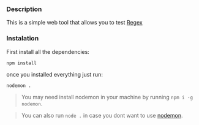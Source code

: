 ### Description

This is a simple web tool that allows you to test [Regex](https://regexr.com/)

### Instalation

First install all the dependencies:

```javascript
npm install
```

once you installed everything just run:


```shell
nodemon .
```

> You may need install nodemon in your machine by running `npm i -g nodemon`.

> You can also run `node .` in case you dont want to use [nodemon](https://github.com/remy/nodemon).
